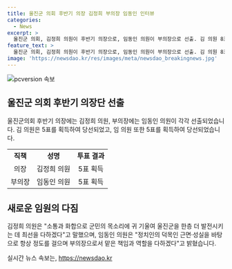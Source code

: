 ```yaml
---
title: 울진군 의회 후반기 의장 김정희 부의장 임동인 인터뷰
categories:
  - News
excerpt: >
  울진군 의회, 김정희 의원이 후반기 의장으로, 임동인 의원이 부의장으로 선출. 김 의원 8표 중 5표 획득, 화합과 군민 목소리에 귀 기울일 다짐. 임 의원은 성실과 책임 다하는 것을 다짐.
feature_text: >
  울진군 의회, 김정희 의원이 후반기 의장으로, 임동인 의원이 부의장으로 선출. 김 의원 8표 중 5표 획득, 화합과 군민 목소리에 귀 기울일 다짐. 임 의원은 성실과 책임 다하는 것을 다짐.
image: 'https://newsdao.kr/res/images/meta/newsdao_breakingnews.jpg'
---
```


<p><img src="https://newsdao.kr/res/images/meta/newsdao_breakingnews.jpg" alt="pcversion 속보" /></p>

<h2 data-ke-size="size26">울진군 의회 후반기 의장단 선출</h2>

<p data-ke-size="size16">울진군의회 후반기 의장에는 김정희 의원, 부의장에는 임동인 의원이 각각 선출되었습니다. 김 의원은 5표를 획득하여 당선되었고, 임 의원 또한 5표를 획득하여 당선되었습니다.</p>

<table>
  <tbody>
    <tr>
      <td style="text-align: center; height: 17px;"><b>직책</b></td>
      <td style="text-align: center; height: 17px;"><b>성명</b></td>
      <td style="text-align: center; height: 17px;"><b>투표 결과</b></td>
    </tr>
    <tr>
      <td style="text-align: center; height: 17px;">의장</td>
      <td style="text-align: center; height: 17px;">김정희 의원</td>
      <td style="text-align: center; height: 17px;">5표 획득</td>
    </tr>
    <tr>
      <td style="text-align: center; height: 17px;">부의장</td>
      <td style="text-align: center; height: 17px;">임동인 의원</td>
      <td style="text-align: center; height: 17px;">5표 획득</td>
    </tr>
  </tbody>
</table>

<h2 data-ke-size="size26">새로운 임원의 다짐</h2>

<p data-ke-size="size16">김정희 의원은 "소통과 화합으로 군민의 목소리에 귀 기울여 울진군을 한층 더 발전시키는 데 최선을 다하겠다"고 말했으며, 임동인 의원은 "정치인의 덕목인 근면·성실을 바탕으로 항상 정도를 걸으며 부의장으로서 맡은 책임과 역할을 다하겠다"고 밝혔습니다.</p>
실시간 뉴스 속보는, <a href="https://newsdao.kr" rel="dofollow">https://newsdao.kr</a>


